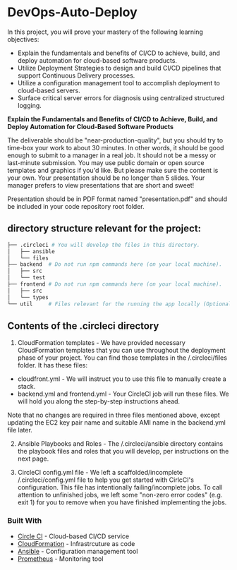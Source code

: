 # DevOps-Auto-Deploy

In this project, you will prove your mastery of the following learning objectives:

- Explain the fundamentals and benefits of CI/CD to achieve, build, and deploy automation for cloud-based software products.
- Utilize Deployment Strategies to design and build CI/CD pipelines that support Continuous Delivery processes.
- Utilize a configuration management tool to accomplish deployment to cloud-based servers.
- Surface critical server errors for diagnosis using centralized structured logging.

<b>Explain the Fundamentals and Benefits of CI/CD to Achieve, Build, and Deploy Automation for Cloud-Based Software Products </b>

The deliverable should be "near-production-quality", but you should try to time-box your work to about 30 minutes. In other words, it should be good enough to submit to a manager in a real job. It should not be a messy or last-minute submission. You may use public domain or open source templates and graphics if you'd like. But please make sure the content is your own. Your presentation should be no longer than 5 slides. Your manager prefers to view presentations that are short and sweet!

Presentation should be in PDF format named "presentation.pdf" and should be included in your code repository root folder.

## directory structure relevant for the project:
``` bash
├── .circleci # You will develop the files in this directory. 
│   ├── ansible
│   └── files
├── backend  # Do not run npm commands here (on your local machine). 
│   ├── src
│   └── test
├── frontend # Do not run npm commands here (on your local machine). 
│   ├── src
│   └── types
└── util     # Files relevant for the running the app locally (Optional).
```

## Contents of the .circleci directory
1. CloudFormation templates - We have provided necessary CloudFormation templates that you can use throughout the deployment phase of your project. You can find those templates in the /.circleci/files folder. It has these files:

- cloudfront.yml - We will instruct you to use this file to manually create a stack.
- backend.yml and frontend.yml - Your CircleCI job will run these files. We will hold you along the step-by-step instructions ahead.

Note that no changes are required in three files mentioned above, except updating the EC2 key pair name and suitable AMI name in the backend.yml file later.

2. Ansible Playbooks and Roles - The /.circleci/ansible directory contains the playbook files and roles that you will develop, per instructions on the next page.

3. CircleCI config.yml file - We left a scaffolded/incomplete /.circleci/config.yml file to help you get started with CirlcCI's configuration. This file has intentionally failing/incomplete jobs. To call attention to unfinished jobs, we left some "non-zero error codes" (e.g. exit 1) for you to remove when you have finished implementing the jobs.

### Built With

- [Circle CI](www.circleci.com) - Cloud-based CI/CD service
- [CloudFormation](https://aws.amazon.com/cloudformation/) - Infrastrcuture as code
- [Ansible](https://www.ansible.com/) - Configuration management tool
- [Prometheus](https://prometheus.io/) - Monitoring tool